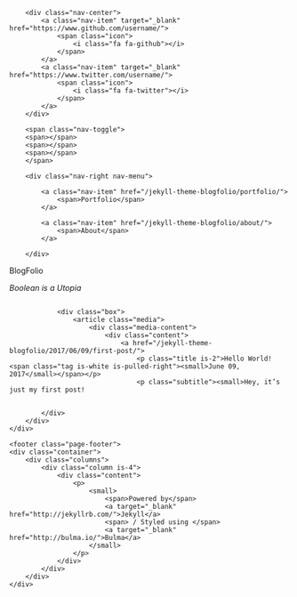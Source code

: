 <!DOCTYPE html>
<html>
<head>
    <title> Home |  name</title>
    <meta charset="UTF-8">
    <meta name="viewport" content="width=device-width, initial-scale=1">
    <meta http-equiv="X-UA-Compatible" content="IE=edge">
    <meta name="author" content="author">
    <meta name="description" content="A blog and a portfolio">
    <link rel="shortcut icon" type="image/png" href="http://via.placeholder.com/128x128">
    <link rel="stylesheet" href="https://fonts.googleapis.com/css?family=Crimson+Text">
    <link rel="stylesheet" href="https://maxcdn.bootstrapcdn.com/font-awesome/4.7.0/css/font-awesome.min.css">
    <link rel="stylesheet" href="https://cdnjs.cloudflare.com/ajax/libs/bulma/0.4.2/css/bulma.min.css">
    <link rel="stylesheet" href="/jekyll-theme-blogfolio/css/styles.css">
</head>

<body>
    <nav class="nav">
    <div class="container">
        <div class="nav-left">
            <a class="nav-item" href="/jekyll-theme-blogfolio/">
                <span class="icon">
                    <i class="fa fa-home"></i>
                </span>
            </a>
        </div>

        <div class="nav-center">
            <a class="nav-item" target="_blank" href="https://www.github.com/username/">
                <span class="icon">
                    <i class="fa fa-github"></i>
                </span>
            </a>
            <a class="nav-item" target="_blank" href="https://www.twitter.com/username/">
                <span class="icon">
                    <i class="fa fa-twitter"></i>
                </span>
            </a>
        </div>

        <span class="nav-toggle">
        <span></span>
        <span></span>
        <span></span>
        </span>

        <div class="nav-right nav-menu">
            
            <a class="nav-item" href="/jekyll-theme-blogfolio/portfolio/">
                <span>Portfolio</span>
            </a>
            
            <a class="nav-item" href="/jekyll-theme-blogfolio/about/">
                <span>About</span>
            </a>
            
        </div>

</nav>
    <section class="hero is-primary is-small">
    <div class="hero-body">
        <div class="container has-text-centered">
            <p class="title is-1">
                BlogFolio
            </p>
            <p class="subtitle is-4">
                <em>Boolean is a Utopia</em>
            </p>
        </div>
    </div>
</section>
<section class="section">
    <div class="container">
        <div class="columns">
            <div class="column is-half is-offset-one-quarter">

                
                <div class="box">
                    <article class="media">
                        <div class="media-content">
                            <div class="content">
                                <a href="/jekyll-theme-blogfolio/2017/06/09/first-post/">
                                    <p class="title is-2">Hello World! <span class="tag is-white is-pulled-right"><small>June 09, 2017</small></span></p>
                                    <p class="subtitle"><small>Hey, it’s just my first post!

</small></p>
                                </a>
                            </div>
                        </div>
                    </article>
                </div>
                

            </div>
        </div>
    </div>
</section>

    <footer class="page-footer">
    <div class="container">
        <div class="columns">
            <div class="column is-4">
                <div class="content">
                    <p>
                        <small>
                            <span>Powered by</span>
                            <a target="_blank" href="http://jekyllrb.com/">Jekyll</a>
                            <span> / Styled using </span>
                            <a target="_blank" href="http://bulma.io/">Bulma</a>
                        </small>
                    </p>
                </div>
            </div>
        </div>
    </div>
</footer>
    <script src="/jekyll-theme-blogfolio/js/script.js"></script>
</body>

</html>
